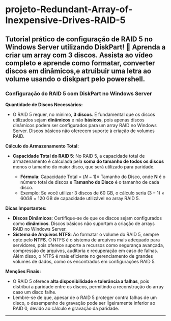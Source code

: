 # projeto-Redundant-Array-of-Inexpensive-Drives-RAID-5
Tutorial prático de configuração de RAID 5 no Windows Server utilizando DiskPart! 🚀 Aprenda a criar um array com 3 discos. Assista ao vídeo completo e aprende como formatar, converter discos em dinâmicos,e atruibuir uma letra ao volume usando o diskpart pelo powershell.
---

### **Configuração do RAID 5 com DiskPart no Windows Server**

**Quantidade de Discos Necessários:**

* O RAID 5 requer, no mínimo, **3 discos**. É fundamental que os discos utilizados sejam **dinâmicos** e não **básicos**, pois apenas discos dinâmicos podem ser configurados para um array RAID no Windows Server. Discos básicos não oferecem suporte à criação de volumes RAID.

**Cálculo do Armazenamento Total:**

* **Capacidade Total do RAID 5**: No RAID 5, a capacidade total de armazenamento é calculada pela **soma do tamanho de todos os discos** menos o tamanho do maior disco, que será utilizado para paridade.

  * **Fórmula**: Capacidade Total = $(N - 1) \times$ Tamanho do Disco, onde **N** é o número total de discos e **Tamanho do Disco** é o tamanho de cada disco.
  * Exemplo: Se você utilizar 3 discos de 60 GB, o cálculo seria $(3 - 1) \times 60 GB$ = 120 GB de capacidade utilizável no array RAID 5.

**Dicas Importantes:**

* **Discos Dinâmicos**: Certifique-se de que os discos sejam configurados como **dinâmicos**. Discos básicos não suportam a criação de arrays RAID no Windows Server.
* **Sistema de Arquivos NTFS**: Ao formatar o volume do RAID 5, sempre opte pelo **NTFS**. O NTFS é o sistema de arquivos mais adequado para servidores, pois oferece suporte a recursos como segurança avançada, compressão de arquivos, auditoria e recuperação em caso de falhas. Além disso, o NTFS é mais eficiente no gerenciamento de grandes volumes de dados, como os encontrados em configurações RAID 5.

**Menções Finais:**

* O RAID 5 oferece **alta disponibilidade** e **tolerância a falhas**, pois distribui a paridade entre os discos, permitindo a reconstrução do array caso um disco falhe.
* Lembre-se de que, apesar de o RAID 5 proteger contra falhas de um disco, o desempenho de gravação pode ser ligeiramente inferior ao RAID 0, devido ao cálculo e gravação da paridade.

---





